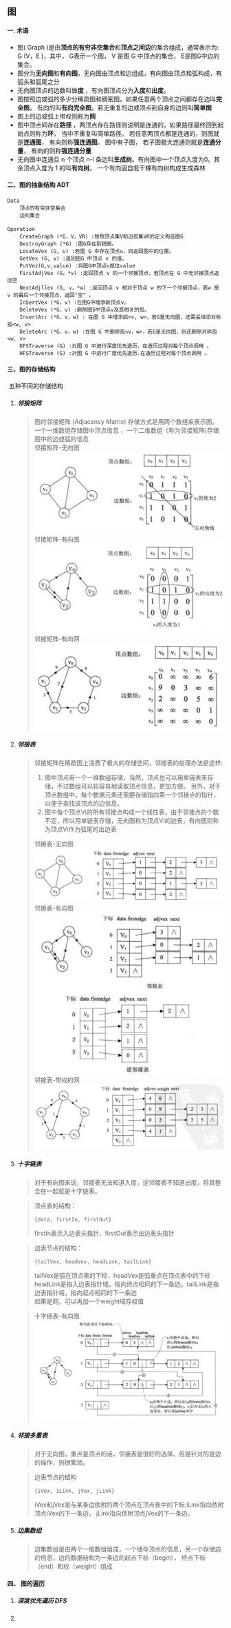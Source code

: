 ## 图


#### 一. 术语
* 图( Graph )是由**顶点的有穷非空集合**和**顶点之间边**的集合组成，通常表示为: G (V，E )，其中， G表示一个图， V 是图 G 中顶点的集合， E是图G中边的集合。
* 图分为**无向图**和**有向图**，无向图由顶点和边组成，有向图由顶点和弧构成，有弧头和弧尾之分
* 无向图顶点的边数叫做**度** ，有向图顶点分为**入度**和**出度**。
* 图按照边或弧的多少分稀疏图和稠密图。如果任意两个顶点之间都存在边叫**完全图**， 有向的叫**有向完全图**。若无重复的边或顶点到自身的边则叫**简单图**
* 图上的边或弧上带权则称为**网**
* 图中顶点间存在**路径** ，两顶点存在路径则说明是连通的，如果路径最终回到起始点则称为**环**， 当中不重复叫简单路径。
若任意两顶点都是连通的，则图就是**连通图**， 有向则称**强连通图**。 图中有子图， 若子图极大连通则就是**连通分量**， 有向的则称**强连通分量**
* 无向图中连通旦 n 个顶点 n-l 条边叫**生成树**。有向图中一个顶点入度为0。其余顶点入度为 1 的叫**有向树**。 一个有向固自若干棵有向树构成生成森林



#### 二、图的抽象结构 ADT

```
Data
    顶点的有穷非空集合
    边的集合

Operation
    CreateGraph (*G，V，VR) :按照顶点集V和边孤集VR的定义构造图G 
    DestroyGraph (*G) :图G存在别销毁。
    LocateVex (G, u) :若图 G 中存在顶点u，则返回图中的位置。
    GetVex (G, v) :返回图G 中顶点 v 的值。
    PutVez(G,v,value) :将图G中顶点v赋位value
    FirstAdjVex (G，*v) :返回顶点 v 的一个邻接顶点，若顶点在 G 中无邻接顶点返回空
    NextAdjllex (G, v，*w) :返回顶点 v 相对于顶点 w 的下一个邻接顶点，若w 是 v 的最后一个邻接顶点，返回"空" 。 
    InSertVex (*G，v) :在图G中增添新顶点v。
    DeleteVex (*G，v) :删除图G中顶点v及其相关的孤。
    InsertArc (*G，v，w) : 在图 G 中增添弧<v, w>，若G是无向图，还需妥培添对称孤<w, v>
    DeleteArc (*G，v，w) :在图 G 中删除孤<v，w>，若G是无向图，则还删除对称孤<w, v>
    DFSTraverse (G) :对图 G 中进行深度优先造历，在造历过程对每个顶点调用 。
    HFSTraverse (G) :对图 G 中进行广度优先造历.在造历过程对每个顶点调用 。
```



#### 三、图的存储结构

​		五种不同的存储结构
1. ##### 邻接矩阵
    
    > 图的邻接矩阵 (Adjacency Matrix) 存储方式是用两个数组来表示图。一个一维数组存储图中顶点信息 ，一个二维数组〈称为邻接矩阵)存储图中的边或弧的信息  
    邻接矩阵-无向图
    ![邻接矩阵-无向图](./img/图-邻接矩阵-无向图.jpg)
    邻接矩阵-有向图
    ![邻接矩阵-有向图](./img/图-邻接矩阵-有向图.jpg)
    邻接矩阵-有向网
![邻接矩阵-有向网](./img/图-邻接矩阵-有向网.jpg)
    
2. ##### 邻接表
    
    > 邻接矩阵在稀疏图上浪费了极大的存储空间，邻接表的处理办法是这样:
    > 1. 图中顶点用一个一维数组存储，当然，顶点也可以用单链表来存储，不过数组可以较容易地读取顶点信息，更加方便。
    另外，对于顶点数组中，每个数据元素还需要存储指向第一个邻接点的指针，以便于查找该顶点的边信息。
    > 2. 图中每个顶点Vi的所有邻接点构成一个线性表，由于邻接点的个数不定，所以用单链表存储，无向图称为顶点Vi的边表，有向图则称为顶点Vi作为弧尾的出边表 
    >
    > 邻接表-无向图
    ![邻接表-无向图](img/图-邻接表-无向图.jpg)
    邻接表-有向图
    ![邻接表-有向图](img/图-邻接表-有向图.jpg)
    邻接表-带权的网
![邻接表-带权的网](img/图-邻接表-带权的网.jpg)
    
3. ##### 十字链表
    
    > 对于有向图来说，邻接表无法知道入度，逆邻接表不知道出度，将其整合在一起就是十字链表。  
    
    > 顶点表的结构：
    > ```
    > {data, firstIn, firstOut}
    > ```
    > firstIn表示入边表头指针，firstOut表示出边表头指针
    
    > 边表节点的结构：
    > ```
    > {tailVex, headVex, headLink, tailLink}
    > ```
    > tailVex是弧在顶点表的下标，headVex是弧重点在顶点表中的下标  
    > headLink是指入边表指针域，指向终点相同的下一条边。tailLink是指边表指针域，指向起点相同的下一条边  
    > 如果是网，可以再加一个weight域存权值
    
    > 十字链表-有向图
![十字链表-有向图](img/图-十字链表-有向图.jpg)
    
4. ##### 邻接多重表
    
    > 对于无向图，重点是顶点的话，邻接表是很好的选择。但是针对的是边的操作，则很繁琐。
    
    > 边表节点的结构
    > ```
    > {iVex, iLink, jVex, jLink}
    > ```
    > iVex和jVex是与某条边依附的两个顶点在顶点表中的下标,iLink指向依附顶点iVex的下一条边，
    jLink指向依附顶点jVex的下一条边。
    
5. ##### 边集数组
    
    > 边集数组是由两个一维数组组成，一个储存顶点的信息，另一个存储边的信息，边的数据结构为一条边的起点下标（begin），
    终点下标（end）和权（weight）组成



#### 四、 图的遍历

1. ##### 深度优先遍历 DFS

   

2. 